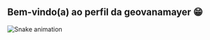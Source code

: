 ## Bem-vindo(a) ao perfil da geovanamayer 😁

 <div>

  ![Snake animation](https://github.com/geovanamayer/geovanamayer/blob/output/github-contribution-grid-snake.svg)

</div>
